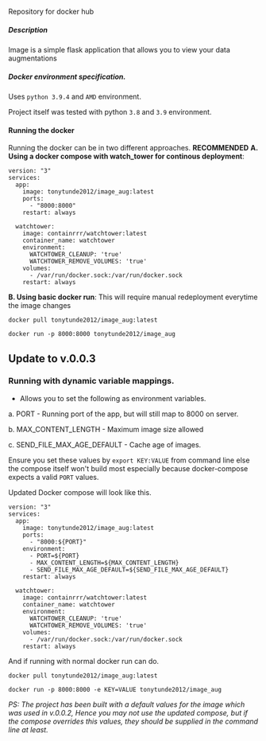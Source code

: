 Repository for docker hub

##### Description
Image is a simple flask application that allows you to view your data augmentations

##### Docker environment specification.
Uses `python 3.9.4` and `AMD` environment.

Project itself was tested with python `3.8` and `3.9` environment.


#### Running the docker
Running the docker can be in two different approaches.
**RECOMMENDED**
**A. Using a docker compose with watch_tower for continous deployment**:
```
version: "3"
services:
  app:
    image: tonytunde2012/image_aug:latest
    ports:
      - "8000:8000"
    restart: always
  
  watchtower:
    image: containrrr/watchtower:latest
    container_name: watchtower
    environment:
      WATCHTOWER_CLEANUP: 'true'
      WATCHTOWER_REMOVE_VOLUMES: 'true'
    volumes:
      - /var/run/docker.sock:/var/run/docker.sock
    restart: always
```

**B. Using basic docker run**:
This will require manual redeployment everytime the image changes
```
docker pull tonytunde2012/image_aug:latest

docker run -p 8000:8000 tonytunde2012/image_aug

```

## Update to v.0.0.3
### Running with dynamic variable mappings.
- Allows you to set the following as environment variables.

a. PORT - Running port  of the app, but will still map to 8000 on server.

b. MAX_CONTENT_LENGTH - Maximum image size allowed

c. SEND_FILE_MAX_AGE_DEFAULT - Cache age of images.

Ensure you set these values by `export KEY:VALUE` from command line else the compose itself won't build most especially because docker-compose expects a valid `PORT` values.

Updated Docker compose will look like this.

```
version: "3"
services:
  app:
    image: tonytunde2012/image_aug:latest
    ports:
      - "8000:${PORT}"
    environment:
      - PORT=${PORT}
      - MAX_CONTENT_LENGTH=${MAX_CONTENT_LENGTH}
      - SEND_FILE_MAX_AGE_DEFAULT=${SEND_FILE_MAX_AGE_DEFAULT}
    restart: always
  
  watchtower:
    image: containrrr/watchtower:latest
    container_name: watchtower
    environment:
      WATCHTOWER_CLEANUP: 'true'
      WATCHTOWER_REMOVE_VOLUMES: 'true'
    volumes:
      - /var/run/docker.sock:/var/run/docker.sock
    restart: always
```

And if running with normal docker run can do.

```
docker pull tonytunde2012/image_aug:latest

docker run -p 8000:8000 -e KEY=VALUE tonytunde2012/image_aug

```

_PS: The project has been built with a default values for the image which was used in v.0.0.2, Hence you may not use the updated compose, but if the compose overrides this values, they should be supplied in the command line at least._